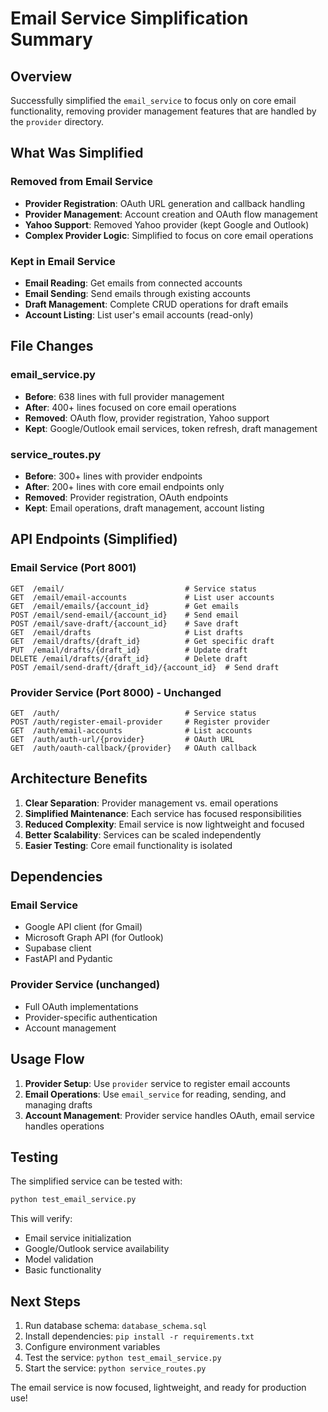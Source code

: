 # Email Service Simplification Summary

## Overview
Successfully simplified the `email_service` to focus only on core email functionality, removing provider management features that are handled by the `provider` directory.

## What Was Simplified

### Removed from Email Service
- **Provider Registration**: OAuth URL generation and callback handling
- **Provider Management**: Account creation and OAuth flow management
- **Yahoo Support**: Removed Yahoo provider (kept Google and Outlook)
- **Complex Provider Logic**: Simplified to focus on core email operations

### Kept in Email Service
- **Email Reading**: Get emails from connected accounts
- **Email Sending**: Send emails through existing accounts
- **Draft Management**: Complete CRUD operations for draft emails
- **Account Listing**: List user's email accounts (read-only)

## File Changes

### email_service.py
- **Before**: 638 lines with full provider management
- **After**: 400+ lines focused on core email operations
- **Removed**: OAuth flow, provider registration, Yahoo support
- **Kept**: Google/Outlook email services, token refresh, draft management

### service_routes.py
- **Before**: 300+ lines with provider endpoints
- **After**: 200+ lines with core email endpoints only
- **Removed**: Provider registration, OAuth endpoints
- **Kept**: Email operations, draft management, account listing

## API Endpoints (Simplified)

### Email Service (Port 8001)
```
GET  /email/                           # Service status
GET  /email/email-accounts             # List user accounts
GET  /email/emails/{account_id}        # Get emails
POST /email/send-email/{account_id}    # Send email
POST /email/save-draft/{account_id}    # Save draft
GET  /email/drafts                     # List drafts
GET  /email/drafts/{draft_id}          # Get specific draft
PUT  /email/drafts/{draft_id}          # Update draft
DELETE /email/drafts/{draft_id}        # Delete draft
POST /email/send-draft/{draft_id}/{account_id}  # Send draft
```

### Provider Service (Port 8000) - Unchanged
```
GET  /auth/                            # Service status
POST /auth/register-email-provider     # Register provider
GET  /auth/email-accounts              # List accounts
GET  /auth/auth-url/{provider}         # OAuth URL
GET  /auth/oauth-callback/{provider}   # OAuth callback
```

## Architecture Benefits

1. **Clear Separation**: Provider management vs. email operations
2. **Simplified Maintenance**: Each service has focused responsibilities
3. **Reduced Complexity**: Email service is now lightweight and focused
4. **Better Scalability**: Services can be scaled independently
5. **Easier Testing**: Core email functionality is isolated

## Dependencies

### Email Service
- Google API client (for Gmail)
- Microsoft Graph API (for Outlook)
- Supabase client
- FastAPI and Pydantic

### Provider Service (unchanged)
- Full OAuth implementations
- Provider-specific authentication
- Account management

## Usage Flow

1. **Provider Setup**: Use `provider` service to register email accounts
2. **Email Operations**: Use `email_service` for reading, sending, and managing drafts
3. **Account Management**: Provider service handles OAuth, email service handles operations

## Testing

The simplified service can be tested with:
```bash
python test_email_service.py
```

This will verify:
- Email service initialization
- Google/Outlook service availability
- Model validation
- Basic functionality

## Next Steps

1. Run database schema: `database_schema.sql`
2. Install dependencies: `pip install -r requirements.txt`
3. Configure environment variables
4. Test the service: `python test_email_service.py`
5. Start the service: `python service_routes.py`

The email service is now focused, lightweight, and ready for production use!

